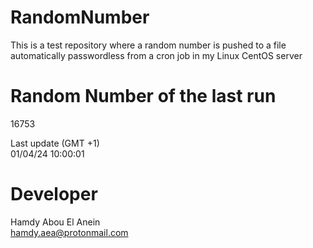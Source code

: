 # RandomNumber    
This is a test repository where a random number is pushed to a file automatically passwordless from a cron job in my Linux CentOS server    
# Random Number of the last run   
16753
      
Last update (GMT +1)    
01/04/24 10:00:01
# Developer    
Hamdy Abou El Anein   
hamdy.aea@protonmail.com
